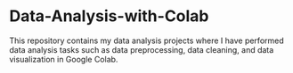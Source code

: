 # Data-Analysis-with-Colab
This repository contains my data analysis projects where I have performed data analysis tasks such as data preprocessing, data cleaning, and data visualization in Google Colab.
